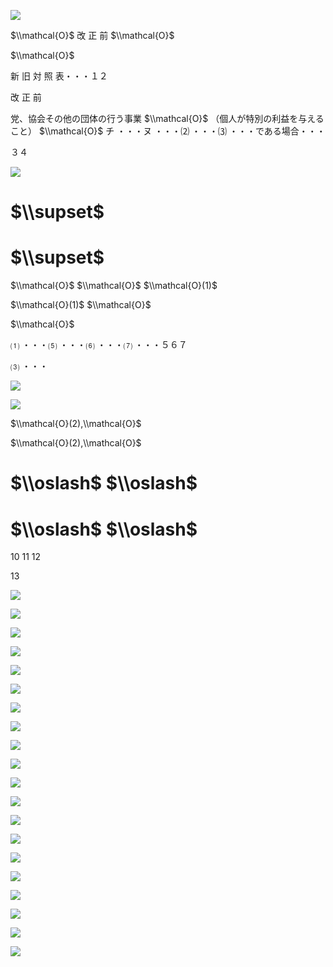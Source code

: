 ![](https://www.nta.go.jp/tmp/5c8efacb-4719-40b0-93d8-10ebbb8a6564/images/6425c4dc79e9f289ad2b058c8740404a98dff7bc01261e21b837e9d02a1119a0.jpg)

$\\mathcal{O}$ 改 正 前 $\\mathcal{O}$

$\\mathcal{O}$

新 旧 対 照 表・・・１２

改 正 前

党、協会その他の団体の行う事業 $\\mathcal{O}$ （個人が特別の利益を与えること） $\\mathcal{O}$ チ ・・・ヌ ・・・⑵ ・・・⑶ ・・・である場合・・・

３４

![](https://www.nta.go.jp/tmp/5c8efacb-4719-40b0-93d8-10ebbb8a6564/images/982805483210ce95901e7e48b5faa2fc1c9bc6a5fd9e2063c805f580e6cffab1.jpg)

# $\\supset$

# $\\supset$

$\\mathcal{O}$ $\\mathcal{O}$ $\\mathcal{O}(1)$

$\\mathcal{O}(1)$ $\\mathcal{O}$

$\\mathcal{O}$

⑴ ・・・⑸ ・・・⑹ ・・・⑺ ・・・５６７

⑶ ・・・

![](https://www.nta.go.jp/tmp/5c8efacb-4719-40b0-93d8-10ebbb8a6564/images/8700b3f2d183d32e2d71fae8716b2fd76ca215a323ad5ef18aee3c2a8b15c6b3.jpg)

![](https://www.nta.go.jp/tmp/5c8efacb-4719-40b0-93d8-10ebbb8a6564/images/6b5ffcadc39e9125c29da7a7c17b789fcd4b37bd56b05f8e362461340187d1c2.jpg)

$\\mathcal{O}(2),\\mathcal{O}$

$\\mathcal{O}(2),\\mathcal{O}$

# $\\oslash$ $\\oslash$

# $\\oslash$ $\\oslash$

10 11 12

13

![](https://www.nta.go.jp/tmp/5c8efacb-4719-40b0-93d8-10ebbb8a6564/images/56742daa7d66b30bae972e67f36c3fd5015a24a9c2514a9349b37e375d340396.jpg)

![](https://www.nta.go.jp/tmp/5c8efacb-4719-40b0-93d8-10ebbb8a6564/images/bcc88403387233011d01a4cc810cfcccd034960c5ffc8784b55252a1ca3adad4.jpg)

![](https://www.nta.go.jp/tmp/5c8efacb-4719-40b0-93d8-10ebbb8a6564/images/c692bf93f1307191de856632319294eda0660738edda4c3c5107b696af1b6f77.jpg)

![](https://www.nta.go.jp/tmp/5c8efacb-4719-40b0-93d8-10ebbb8a6564/images/b84062bb8422b967f3d52d28bf0c8ed95bb9a3bfc2412b83e3110e4acc9c1a3e.jpg)

![](https://www.nta.go.jp/tmp/5c8efacb-4719-40b0-93d8-10ebbb8a6564/images/be796a1306c0f244a5d21c4f659996c7ef310252cf934f18c26cedc6386a06b1.jpg)

![](https://www.nta.go.jp/tmp/5c8efacb-4719-40b0-93d8-10ebbb8a6564/images/290b5119e74b2f3001a5148570aacfff56fcf7e85c586a9f1f47fc53457f1474.jpg)

![](https://www.nta.go.jp/tmp/5c8efacb-4719-40b0-93d8-10ebbb8a6564/images/0efb311110429b680561af9d61820043cb23e78be595d4b9935e515a8ce98e92.jpg)

![](https://www.nta.go.jp/tmp/5c8efacb-4719-40b0-93d8-10ebbb8a6564/images/71decf80ae9d42f349a19150969c462d7f5be14643e8844e8a63162e7cbd1169.jpg)

![](https://www.nta.go.jp/tmp/5c8efacb-4719-40b0-93d8-10ebbb8a6564/images/a95cafa80bfe741a65ec49865c8e1f15095142090b55bcd640c582e034114c4d.jpg)

![](https://www.nta.go.jp/tmp/5c8efacb-4719-40b0-93d8-10ebbb8a6564/images/3a03faabd0da4a790d57eb077c9c72374b1ac518f8300d83464dc573d194bcc8.jpg)

![](https://www.nta.go.jp/tmp/5c8efacb-4719-40b0-93d8-10ebbb8a6564/images/e5d5ce7ca13b7b079f8f21e045eda122ef3b661334248c4d21f428800dc97bd3.jpg)

![](https://www.nta.go.jp/tmp/5c8efacb-4719-40b0-93d8-10ebbb8a6564/images/563f843bd3249fc8119ece8583b056801ecbd50893c785e3bf7526226d84f742.jpg)

![](https://www.nta.go.jp/tmp/5c8efacb-4719-40b0-93d8-10ebbb8a6564/images/499e37daaea5f0d4e05f58bdf2d5e7615a96f60e3f33ceb7722f8db22691385a.jpg)

![](https://www.nta.go.jp/tmp/5c8efacb-4719-40b0-93d8-10ebbb8a6564/images/7b087580a6e2868aa4f22e9b9ba40b2f61c71843c95151f48eb8a0a2925d3da7.jpg)

![](https://www.nta.go.jp/tmp/5c8efacb-4719-40b0-93d8-10ebbb8a6564/images/61206f577f6bf3f51d75e132826e4290e0b3f36ca3290b932d54b47737dcce87.jpg)

![](https://www.nta.go.jp/tmp/5c8efacb-4719-40b0-93d8-10ebbb8a6564/images/d8c92496d30468d1f31353d52e6aee39b772d7137bde1335480cf692b52e7fec.jpg)

![](https://www.nta.go.jp/tmp/5c8efacb-4719-40b0-93d8-10ebbb8a6564/images/cda2eb6d452be0e0025b5a5029325fa75bf1ea8f70088c5f032c475bd795c3a1.jpg)

![](https://www.nta.go.jp/tmp/5c8efacb-4719-40b0-93d8-10ebbb8a6564/images/86159da8e4800fa2af4d9cb7de41390057b7527cafcc4d95cb330123505f51ea.jpg)

![](https://www.nta.go.jp/tmp/5c8efacb-4719-40b0-93d8-10ebbb8a6564/images/a7dbd51fe29356c783358ca4c2a1fdca0aa2e8dcee2e76487342ef3ae5447a9e.jpg)

![](https://www.nta.go.jp/tmp/5c8efacb-4719-40b0-93d8-10ebbb8a6564/images/781a7f5872de07fab507b8a6cc7d8fe95f3e5f3da910bcd19854c647266e5642.jpg)
